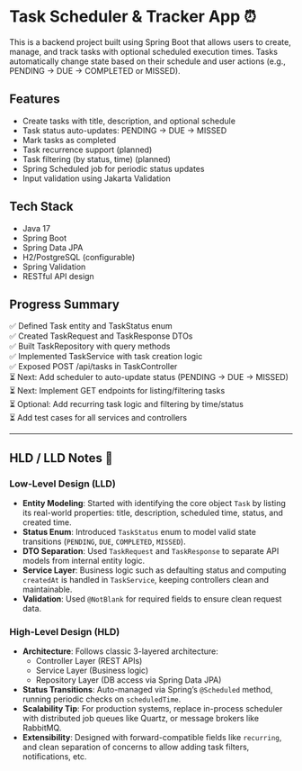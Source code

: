 

# Task Scheduler & Tracker App ⏰

This is a backend project built using Spring Boot that allows users to create, manage, and track tasks with optional scheduled execution times. Tasks automatically change state based on their schedule and user actions (e.g., PENDING → DUE → COMPLETED or MISSED).

## Features

- Create tasks with title, description, and optional schedule
- Task status auto-updates: PENDING → DUE → MISSED
- Mark tasks as completed
- Task recurrence support (planned)
- Task filtering (by status, time) (planned)
- Spring Scheduled job for periodic status updates
- Input validation using Jakarta Validation

## Tech Stack

- Java 17
- Spring Boot
- Spring Data JPA
- H2/PostgreSQL (configurable)
- Spring Validation
- RESTful API design

## Progress Summary

✅ Defined Task entity and TaskStatus enum  
✅ Created TaskRequest and TaskResponse DTOs  
✅ Built TaskRepository with query methods  
✅ Implemented TaskService with task creation logic  
✅ Exposed POST /api/tasks in TaskController  
⏳ Next: Add scheduler to auto-update status (PENDING → DUE → MISSED)  
⏳ Next: Implement GET endpoints for listing/filtering tasks  
⏳ Optional: Add recurring task logic and filtering by time/status  
⏳ Add test cases for all services and controllers

---

## HLD / LLD Notes 🧠

### Low-Level Design (LLD)

- **Entity Modeling**: Started with identifying the core object `Task` by listing its real-world properties: title, description, scheduled time, status, and created time.
- **Status Enum**: Introduced `TaskStatus` enum to model valid state transitions (`PENDING`, `DUE`, `COMPLETED`, `MISSED`).
- **DTO Separation**: Used `TaskRequest` and `TaskResponse` to separate API models from internal entity logic.
- **Service Layer**: Business logic such as defaulting status and computing `createdAt` is handled in `TaskService`, keeping controllers clean and maintainable.
- **Validation**: Used `@NotBlank` for required fields to ensure clean request data.

### High-Level Design (HLD)

- **Architecture**: Follows classic 3-layered architecture:
  - Controller Layer (REST APIs)
  - Service Layer (Business logic)
  - Repository Layer (DB access via Spring Data JPA)
- **Status Transitions**: Auto-managed via Spring’s `@Scheduled` method, running periodic checks on `scheduledTime`.
- **Scalability Tip**: For production systems, replace in-process scheduler with distributed job queues like Quartz, or message brokers like RabbitMQ.
- **Extensibility**: Designed with forward-compatible fields like `recurring`, and clean separation of concerns to allow adding task filters, notifications, etc.
